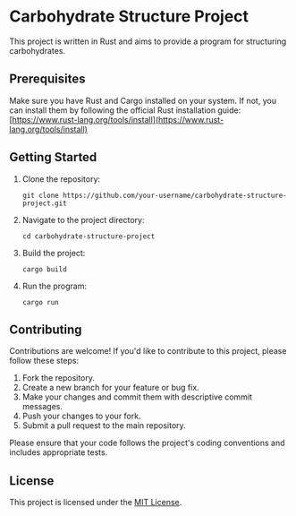 # Carbohydrate Structure Project

This project is written in Rust and aims to provide a program for structuring carbohydrates.

## Prerequisites

Make sure you have Rust and Cargo installed on your system. If not, you can install them by following the official Rust installation guide: [https://www.rust-lang.org/tools/install](https://www.rust-lang.org/tools/install)

## Getting Started

1. Clone the repository:

   ```shell
   git clone https://github.com/your-username/carbohydrate-structure-project.git
   ```

2. Navigate to the project directory:

   ```shell
   cd carbohydrate-structure-project
   ```

3. Build the project:

   ```shell
   cargo build
   ```

4. Run the program:

   ```shell
   cargo run
   ```
## Contributing

Contributions are welcome! If you'd like to contribute to this project, please follow these steps:

1. Fork the repository.
2. Create a new branch for your feature or bug fix.
3. Make your changes and commit them with descriptive commit messages.
4. Push your changes to your fork.
5. Submit a pull request to the main repository.

Please ensure that your code follows the project's coding conventions and includes appropriate tests.

## License

This project is licensed under the [MIT License](LICENSE).
```
